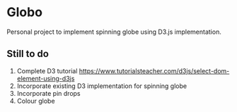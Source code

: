 # Globo
Personal project to implement spinning globe using D3.js implementation.  

## Still to do
1. Complete D3 tutorial https://www.tutorialsteacher.com/d3js/select-dom-element-using-d3js
2. Incorporate existing D3 implementation for spinning globe
3. Incorporate pin drops
4. Colour globe
